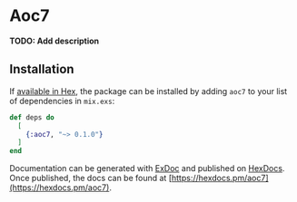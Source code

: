 # Aoc7

**TODO: Add description**

## Installation

If [available in Hex](https://hex.pm/docs/publish), the package can be installed
by adding `aoc7` to your list of dependencies in `mix.exs`:

```elixir
def deps do
  [
    {:aoc7, "~> 0.1.0"}
  ]
end
```

Documentation can be generated with [ExDoc](https://github.com/elixir-lang/ex_doc)
and published on [HexDocs](https://hexdocs.pm). Once published, the docs can
be found at [https://hexdocs.pm/aoc7](https://hexdocs.pm/aoc7).

